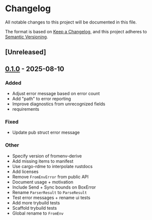 # Changelog

All notable changes to this project will be documented in this file.

The format is based on [Keep a Changelog](https://keepachangelog.com/en/1.0.0/),
and this project adheres to [Semantic Versioning](https://semver.org/spec/v2.0.0.html).

## [Unreleased]

## [0.1.0](https://github.com/ollyswanson/fromenv/releases/tag/fromenv-v0.1.0) - 2025-08-10

### Added

- Adjust error message based on error count
- Add "path" to error reporting
- Improve diagnostics from unrecognized fields
- requirements

### Fixed

- Update pub struct error message

### Other

- Specify version of fromenv-derive
- Add missing items to manifest
- Use cargo-rdme to interpolate rustdocs
- Add licenses
- Remove `FromEnvError` from public API
- Document usage + motivation
- Include Send + Sync bounds on BoxError
- Rename `ParserResult` to `ParseResult`
- Test error messages + rename ui tests
- Add more trybuild tests
- Scaffold trybuild tests
- Global rename to `FromEnv`
